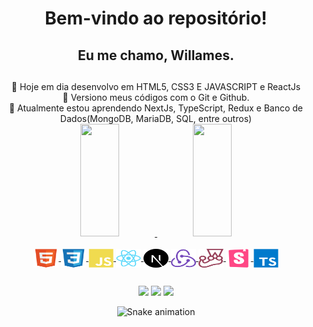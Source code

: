 <div align="center">
<h1> Bem-vindo ao repositório!</h1>
<h2>Eu me chamo, Willames.<h2>
</div>
<div align="center"> 
    🔭 Hoje em dia desenvolvo em HTML5, CSS3 E JAVASCRIPT e ReactJs<br>
    🧠 Versiono meus códigos com o Git e Github.<br>
    🌱 Atualmente estou aprendendo NextJs, TypeScript, Redux e Banco de Dados(MongoDB, MariaDB, SQL, entre outros)<br>
</div>
  
<div align="center">
  <a href="https://github.com/willamesbarbosa">
  <img height="180em" width="35%" src="https://github-readme-stats.vercel.app/api?username=willamesbarbosa&show_icons=true&theme=dracula&include_all_commits=true&count_private=true"/>
  <img height="180em" width="35%" src="https://github-readme-stats.vercel.app/api/top-langs/?username=willamesbarbosa&layout=compact&langs_count=7&theme=dracula"/>
</div>
  
  


  
  <div style="display: inline_block" align="center"><br>
<!--<img align="center" alt="Will-Ts" height="30" width="40" src="https://raw.githubusercontent.com/devicons/devicon/master/icons/typescript/typescript-plain.svg">-->  
  <img align="center" alt="Will-HTML" height="30" width="40" src="https://raw.githubusercontent.com/devicons/devicon/master/icons/html5/html5-original.svg">
  <img align="center" alt="Will-CSS" height="30" width="40" src="https://raw.githubusercontent.com/devicons/devicon/master/icons/css3/css3-original.svg">
  <img align="center" alt="Will-Js" height="30" width="40" src="https://raw.githubusercontent.com/devicons/devicon/master/icons/javascript/javascript-plain.svg">
  <img align="center" alt="Will-React" height="30" width="40" src="https://raw.githubusercontent.com/devicons/devicon/master/icons/react/react-original.svg">
  <img align="center" alt="Will-NextJs" height="30" width="40" src="https://github.com/devicons/devicon/blob/master/icons/nextjs/nextjs-original.svg">
  <img align="center" alt="Will-Redux" height="30" width="40" src="https://github.com/devicons/devicon/blob/master/icons/redux/redux-original.svg">
  <img align="center" alt="Will-Csharp" height="30" width="40" src="https://github.com/devicons/devicon/blob/master/icons/jest/jest-plain.svg">
  <img align="center" alt="Will-Csharp" height="30" width="40" src="https://github.com/devicons/devicon/blob/master/icons/storybook/storybook-original.svg">
  <img align="center" alt="Will-Csharp" height="30" width="40" src="https://github.com/devicons/devicon/blob/master/icons/typescript/typescript-original.svg">
</div>
  
 ## 
  
  
<div align="center"> 
  <a href="https://instagram.com/_willamesbarbosa" target="_blank"><img src="https://img.shields.io/badge/-Instagram-%23E4405F?style=for-the-badge&logo=instagram&logoColor=white" target="_blank"></a> 
  <a href = "mailto:willamessilva1999@gmail.com"><img src="https://img.shields.io/badge/-Gmail-%23333?style=for-the-badge&logo=gmail&logoColor=white" target="_blank"></a>
  <a href="https://www.linkedin.com/in/willamessilvab" target="_blank"><img src="https://img.shields.io/badge/-LinkedIn-%230077B5?style=for-the-badge&logo=linkedin&logoColor=white" target="_blank"></a> 
 
  ![Snake animation](https://github.com/willamesbarbosa/willamesbarbosa/blob/output/github-contribution-grid-snake.svg)
 
</div>
